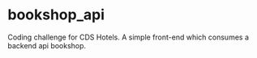 # bookshop_api
Coding challenge for CDS Hotels. A simple front-end which consumes a backend api bookshop.
